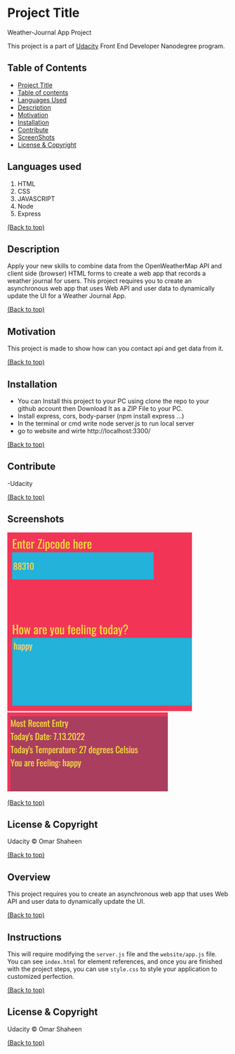 # Project Title
Weather-Journal App Project

This project is a part of [Udacity](https://www.udacity.com/course/front-end-web-developer-nanodegree--nd0011) Front End Developer Nanodegree program.

## Table of Contents
- [Project Title](#project-title)
- [Table of contents](#table-of-contents)
- [Languages Used](#languages-used)
- [Description](#description)
- [Motivation](#motivation)
- [Installation](#installation)
- [Contribute](#contribute)
- [ScreenShots](#screenshots)
- [License & Copyright](#license--copyright)

## Languages used
1. HTML
2. CSS
3. JAVASCRIPT
4. Node 
5. Express  

[(Back to top)](#table-of-contents)

## Description
Apply your new skills to combine data from the OpenWeatherMap API and client side (browser) HTML forms to create a web app that records a weather journal for users. This project requires you to create an asynchronous web app that uses Web API and user data to dynamically update the UI for a Weather Journal App.

[(Back to top)](#table-of-contents)

## Motivation
This project is made to show how can you contact api and get data from it.

[(Back to top)](#table-of-contents)

## Installation
- You can Install this project to your PC using clone the repo to your github account then Download It as a ZIP File to your PC.
- Install express, cors, body-parser (npm install express ...)
- In the terminal or cmd write node server.js to run local server
- go to website and wirte http://localhost:3300/ 

[(Back to top)](#table-of-contents)

## Contribute
-Udacity

[(Back to top)](#table-of-contents)

## Screenshots
<img src="screenShoot1.png">
<img src="screenShoot2.png">

[(Back to top)](#table-of-contents)

## License & Copyright
Udacity © Omar Shaheen

[(Back to top)](#table-of-contents)

## Overview
This project requires you to create an asynchronous web app that uses Web API and user data to dynamically update the UI. 

[(Back to top)](#table-of-contents)

## Instructions
This will require modifying the `server.js` file and the `website/app.js` file. You can see `index.html` for element references, and once you are finished with the project steps, you can use `style.css` to style your application to customized perfection.

[(Back to top)](#table-of-contents)

## License & Copyright
Udacity © Omar Shaheen

[(Back to top)](#table-of-contents)
